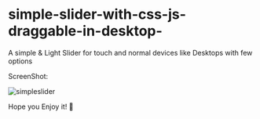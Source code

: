 # simple-slider-with-css-js-draggable-in-desktop-
A simple &amp; Light Slider for touch and normal devices like Desktops with few options

ScreenShot:

![simpleslider](https://github.com/mdesignfa/simple-slider-with-css-js-draggable-in-desktop-/assets/104726280/befe926c-bd36-4013-a632-5cdf6ab76053)


Hope you Enjoy it! 🥳
